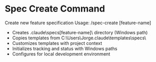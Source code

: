 # Spec Create Command
Create new feature specification
Usage: /spec-create [feature-name]
- Creates .claude\specs\[feature-name]\ directory (Windows path)
- Copies templates from C:\Users\Jorge\.claude\templates\specs\
- Customizes templates with project context
- Initializes tracking and status with Windows paths
- Configures for local development environment